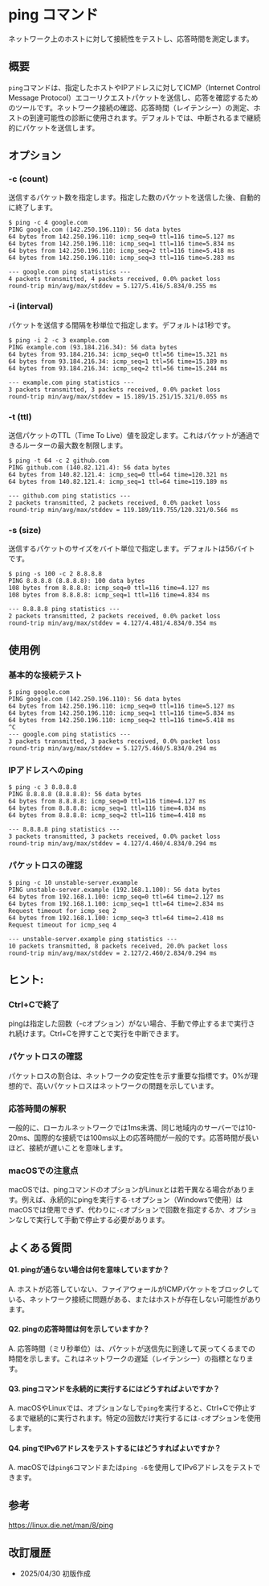 # ping コマンド

ネットワーク上のホストに対して接続性をテストし、応答時間を測定します。

## 概要

`ping`コマンドは、指定したホストやIPアドレスに対してICMP（Internet Control Message Protocol）エコーリクエストパケットを送信し、応答を確認するためのツールです。ネットワーク接続の確認、応答時間（レイテンシー）の測定、ホストの到達可能性の診断に使用されます。デフォルトでは、中断されるまで継続的にパケットを送信します。

## オプション

### **-c (count)**

送信するパケット数を指定します。指定した数のパケットを送信した後、自動的に終了します。

```console
$ ping -c 4 google.com
PING google.com (142.250.196.110): 56 data bytes
64 bytes from 142.250.196.110: icmp_seq=0 ttl=116 time=5.127 ms
64 bytes from 142.250.196.110: icmp_seq=1 ttl=116 time=5.834 ms
64 bytes from 142.250.196.110: icmp_seq=2 ttl=116 time=5.418 ms
64 bytes from 142.250.196.110: icmp_seq=3 ttl=116 time=5.283 ms

--- google.com ping statistics ---
4 packets transmitted, 4 packets received, 0.0% packet loss
round-trip min/avg/max/stddev = 5.127/5.416/5.834/0.255 ms
```

### **-i (interval)**

パケットを送信する間隔を秒単位で指定します。デフォルトは1秒です。

```console
$ ping -i 2 -c 3 example.com
PING example.com (93.184.216.34): 56 data bytes
64 bytes from 93.184.216.34: icmp_seq=0 ttl=56 time=15.321 ms
64 bytes from 93.184.216.34: icmp_seq=1 ttl=56 time=15.189 ms
64 bytes from 93.184.216.34: icmp_seq=2 ttl=56 time=15.244 ms

--- example.com ping statistics ---
3 packets transmitted, 3 packets received, 0.0% packet loss
round-trip min/avg/max/stddev = 15.189/15.251/15.321/0.055 ms
```

### **-t (ttl)**

送信パケットのTTL（Time To Live）値を設定します。これはパケットが通過できるルーターの最大数を制限します。

```console
$ ping -t 64 -c 2 github.com
PING github.com (140.82.121.4): 56 data bytes
64 bytes from 140.82.121.4: icmp_seq=0 ttl=64 time=120.321 ms
64 bytes from 140.82.121.4: icmp_seq=1 ttl=64 time=119.189 ms

--- github.com ping statistics ---
2 packets transmitted, 2 packets received, 0.0% packet loss
round-trip min/avg/max/stddev = 119.189/119.755/120.321/0.566 ms
```

### **-s (size)**

送信するパケットのサイズをバイト単位で指定します。デフォルトは56バイトです。

```console
$ ping -s 100 -c 2 8.8.8.8
PING 8.8.8.8 (8.8.8.8): 100 data bytes
108 bytes from 8.8.8.8: icmp_seq=0 ttl=116 time=4.127 ms
108 bytes from 8.8.8.8: icmp_seq=1 ttl=116 time=4.834 ms

--- 8.8.8.8 ping statistics ---
2 packets transmitted, 2 packets received, 0.0% packet loss
round-trip min/avg/max/stddev = 4.127/4.481/4.834/0.354 ms
```

## 使用例

### 基本的な接続テスト

```console
$ ping google.com
PING google.com (142.250.196.110): 56 data bytes
64 bytes from 142.250.196.110: icmp_seq=0 ttl=116 time=5.127 ms
64 bytes from 142.250.196.110: icmp_seq=1 ttl=116 time=5.834 ms
64 bytes from 142.250.196.110: icmp_seq=2 ttl=116 time=5.418 ms
^C
--- google.com ping statistics ---
3 packets transmitted, 3 packets received, 0.0% packet loss
round-trip min/avg/max/stddev = 5.127/5.460/5.834/0.294 ms
```

### IPアドレスへのping

```console
$ ping -c 3 8.8.8.8
PING 8.8.8.8 (8.8.8.8): 56 data bytes
64 bytes from 8.8.8.8: icmp_seq=0 ttl=116 time=4.127 ms
64 bytes from 8.8.8.8: icmp_seq=1 ttl=116 time=4.834 ms
64 bytes from 8.8.8.8: icmp_seq=2 ttl=116 time=4.418 ms

--- 8.8.8.8 ping statistics ---
3 packets transmitted, 3 packets received, 0.0% packet loss
round-trip min/avg/max/stddev = 4.127/4.460/4.834/0.294 ms
```

### パケットロスの確認

```console
$ ping -c 10 unstable-server.example
PING unstable-server.example (192.168.1.100): 56 data bytes
64 bytes from 192.168.1.100: icmp_seq=0 ttl=64 time=2.127 ms
64 bytes from 192.168.1.100: icmp_seq=1 ttl=64 time=2.834 ms
Request timeout for icmp_seq 2
64 bytes from 192.168.1.100: icmp_seq=3 ttl=64 time=2.418 ms
Request timeout for icmp_seq 4

--- unstable-server.example ping statistics ---
10 packets transmitted, 8 packets received, 20.0% packet loss
round-trip min/avg/max/stddev = 2.127/2.460/2.834/0.294 ms
```

## ヒント:

### Ctrl+Cで終了

pingは指定した回数（-cオプション）がない場合、手動で停止するまで実行され続けます。Ctrl+Cを押すことで実行を中断できます。

### パケットロスの確認

パケットロスの割合は、ネットワークの安定性を示す重要な指標です。0%が理想的で、高いパケットロスはネットワークの問題を示しています。

### 応答時間の解釈

一般的に、ローカルネットワークでは1ms未満、同じ地域内のサーバーでは10-20ms、国際的な接続では100ms以上の応答時間が一般的です。応答時間が長いほど、接続が遅いことを意味します。

### macOSでの注意点

macOSでは、pingコマンドのオプションがLinuxとは若干異なる場合があります。例えば、永続的にpingを実行する`-t`オプション（Windowsで使用）はmacOSでは使用できず、代わりに`-c`オプションで回数を指定するか、オプションなしで実行して手動で停止する必要があります。

## よくある質問

#### Q1. pingが通らない場合は何を意味していますか？
A. ホストが応答していない、ファイアウォールがICMPパケットをブロックしている、ネットワーク接続に問題がある、またはホストが存在しない可能性があります。

#### Q2. pingの応答時間は何を示していますか？
A. 応答時間（ミリ秒単位）は、パケットが送信先に到達して戻ってくるまでの時間を示します。これはネットワークの遅延（レイテンシー）の指標となります。

#### Q3. pingコマンドを永続的に実行するにはどうすればよいですか？
A. macOSやLinuxでは、オプションなしで`ping`を実行すると、Ctrl+Cで停止するまで継続的に実行されます。特定の回数だけ実行するには`-c`オプションを使用します。

#### Q4. pingでIPv6アドレスをテストするにはどうすればよいですか？
A. macOSでは`ping6`コマンドまたは`ping -6`を使用してIPv6アドレスをテストできます。

## 参考

https://linux.die.net/man/8/ping

## 改訂履歴

- 2025/04/30 初版作成